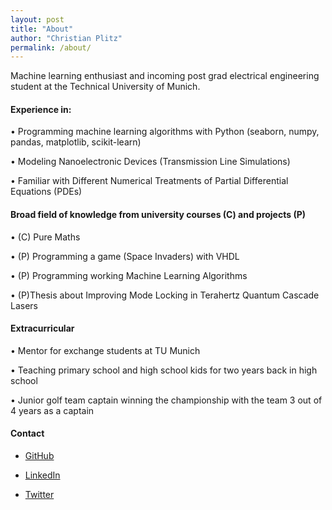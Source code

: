 ```yaml
---
layout: post
title: "About"
author: "Christian Plitz"
permalink: /about/
---
```


Machine learning enthusiast and incoming post grad electrical engineering student at the Technical University of Munich. 

#### Experience in: 

• Programming machine learning algorithms with Python (seaborn, numpy, pandas, matplotlib, scikit-learn)

• Modeling Nanoelectronic Devices (Transmission Line Simulations)

• Familiar with Different Numerical Treatments of Partial Differential Equations (PDEs)


#### Broad field of knowledge from university courses (C) and projects (P)

• (C) Pure Maths 

• (P) Programming a game (Space Invaders) with VHDL

• (P) Programming working Machine Learning Algorithms

• (P)Thesis about Improving Mode Locking in Terahertz Quantum Cascade Lasers 


#### Extracurricular

• Mentor for exchange students at TU Munich

• Teaching primary school and high school kids for two years back in high school

• Junior golf team captain winning the championship with the team 3 out of 4 years as a captain

#### Contact

* [GitHub](https://github.com/chrischris96/)

* [LinkedIn](https://www.linkedin.com/in/christian-plitz-303180101/)

* [Twitter](https://twitter.com/ChristianPlitz)


